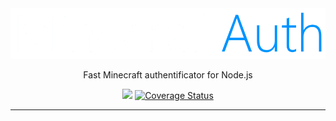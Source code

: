 <div align="center">
    <img src="./assets/logo.png">
    <br>
    <p>Fast Minecraft authentificator for Node.js</p>
    <a href="https://github.com/Venodez/MinecraftAuth/actions"><img src ="https://github.com/Venodez/MinecraftAuth/actions/workflows/CI.yml/badge.svg?branch=main&kill_cache=1"></a>
    <a href='https://coveralls.io/github/Venodez/MinecraftAuth?branch=main'><img src='https://coveralls.io/repos/github/Venodez/MinecraftAuth/badge.svg?branch=main&service=github' alt='Coverage Status' /></a>
</div>

---
